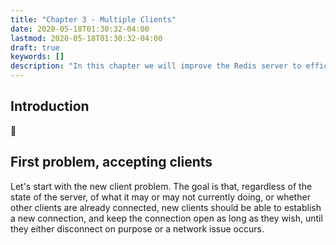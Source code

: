 ```yaml
---
title: "Chapter 3 - Multiple Clients"
date: 2020-05-18T01:30:32-04:00
lastmod: 2020-05-18T01:30:32-04:00
draft: true
keywords: []
description: "In this chapter we will improve the Redis server to efficiently handle multiple clients connected at the same time"
---
```


## Introduction
👋

## First problem, accepting clients

Let's start with the new client problem. The goal is that, regardless of the state of the server, of what it may or may
not currently doing, or whether other clients are already connected, new clients should be able to establish a new
connection, and keep the connection open as long as they wish, until they either disconnect on purpose or a network
issue occurs.
